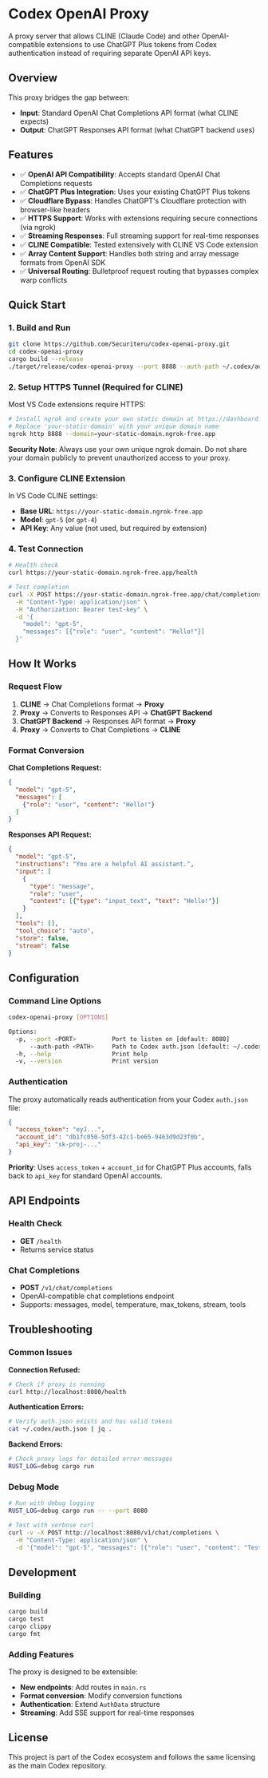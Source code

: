 # Codex OpenAI Proxy

A proxy server that allows CLINE (Claude Code) and other OpenAI-compatible extensions to use ChatGPT Plus tokens from Codex authentication instead of requiring separate OpenAI API keys.

## Overview

This proxy bridges the gap between:
- **Input**: Standard OpenAI Chat Completions API format (what CLINE expects)
- **Output**: ChatGPT Responses API format (what ChatGPT backend uses)

## Features

- ✅ **OpenAI API Compatibility**: Accepts standard OpenAI Chat Completions requests
- ✅ **ChatGPT Plus Integration**: Uses your existing ChatGPT Plus tokens  
- ✅ **Cloudflare Bypass**: Handles ChatGPT's Cloudflare protection with browser-like headers
- ✅ **HTTPS Support**: Works with extensions requiring secure connections (via ngrok)
- ✅ **Streaming Responses**: Full streaming support for real-time responses
- ✅ **CLINE Compatible**: Tested extensively with CLINE VS Code extension
- ✅ **Array Content Support**: Handles both string and array message formats from OpenAI SDK
- ✅ **Universal Routing**: Bulletproof request routing that bypasses complex warp conflicts

## Quick Start

### 1. Build and Run

```bash
git clone https://github.com/Securiteru/codex-openai-proxy.git
cd codex-openai-proxy
cargo build --release
./target/release/codex-openai-proxy --port 8888 --auth-path ~/.codex/auth.json
```

### 2. Setup HTTPS Tunnel (Required for CLINE)

Most VS Code extensions require HTTPS:

```bash
# Install ngrok and create your own static domain at https://dashboard.ngrok.com/domains
# Replace 'your-static-domain' with your unique domain name
ngrok http 8888 --domain=your-static-domain.ngrok-free.app
```

**Security Note**: Always use your own unique ngrok domain. Do not share your domain publicly to prevent unauthorized access to your proxy.

### 3. Configure CLINE Extension

In VS Code CLINE settings:
- **Base URL**: `https://your-static-domain.ngrok-free.app`
- **Model**: `gpt-5` (or `gpt-4`)
- **API Key**: Any value (not used, but required by extension)

### 4. Test Connection

```bash
# Health check
curl https://your-static-domain.ngrok-free.app/health

# Test completion
curl -X POST https://your-static-domain.ngrok-free.app/chat/completions \
  -H "Content-Type: application/json" \
  -H "Authorization: Bearer test-key" \
  -d '{
    "model": "gpt-5",
    "messages": [{"role": "user", "content": "Hello!"}]
  }'
```

## How It Works

### Request Flow

1. **CLINE** → Chat Completions format → **Proxy**
2. **Proxy** → Converts to Responses API → **ChatGPT Backend**
3. **ChatGPT Backend** → Responses API format → **Proxy**
4. **Proxy** → Converts to Chat Completions → **CLINE**

### Format Conversion

**Chat Completions Request:**
```json
{
  "model": "gpt-5",
  "messages": [
    {"role": "user", "content": "Hello!"}
  ]
}
```

**Responses API Request:**
```json
{
  "model": "gpt-5", 
  "instructions": "You are a helpful AI assistant.",
  "input": [
    {
      "type": "message",
      "role": "user", 
      "content": [{"type": "input_text", "text": "Hello!"}]
    }
  ],
  "tools": [],
  "tool_choice": "auto",
  "store": false,
  "stream": false
}
```

## Configuration

### Command Line Options

```bash
codex-openai-proxy [OPTIONS]

Options:
  -p, --port <PORT>          Port to listen on [default: 8080]
      --auth-path <PATH>     Path to Codex auth.json [default: ~/.codex/auth.json]
  -h, --help                 Print help
  -v, --version              Print version
```

### Authentication

The proxy automatically reads authentication from your Codex `auth.json` file:

```json
{
  "access_token": "eyJ...",
  "account_id": "db1fc050-5df3-42c1-be65-9463d9d23f0b",
  "api_key": "sk-proj-..."
}
```

**Priority**: Uses `access_token` + `account_id` for ChatGPT Plus accounts, falls back to `api_key` for standard OpenAI accounts.

## API Endpoints

### Health Check
- **GET** `/health`
- Returns service status

### Chat Completions
- **POST** `/v1/chat/completions`
- OpenAI-compatible chat completions endpoint
- Supports: messages, model, temperature, max_tokens, stream, tools

## Troubleshooting

### Common Issues

**Connection Refused:**
```bash
# Check if proxy is running
curl http://localhost:8080/health
```

**Authentication Errors:**
```bash
# Verify auth.json exists and has valid tokens
cat ~/.codex/auth.json | jq .
```

**Backend Errors:**
```bash
# Check proxy logs for detailed error messages
RUST_LOG=debug cargo run
```

### Debug Mode

```bash
# Run with debug logging
RUST_LOG=debug cargo run -- --port 8080

# Test with verbose curl
curl -v -X POST http://localhost:8080/v1/chat/completions \
  -H "Content-Type: application/json" \
  -d '{"model": "gpt-5", "messages": [{"role": "user", "content": "Test"}]}'
```

## Development

### Building

```bash
cargo build
cargo test
cargo clippy
cargo fmt
```

### Adding Features

The proxy is designed to be extensible:

- **New endpoints**: Add routes in `main.rs`
- **Format conversion**: Modify conversion functions
- **Authentication**: Extend `AuthData` structure
- **Streaming**: Add SSE support for real-time responses

## License

This project is part of the Codex ecosystem and follows the same licensing as the main Codex repository.